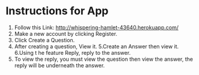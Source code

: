 # Instructions for App
  1. Follow this Link: http://whispering-hamlet-43640.herokuapp.com/
  2. Make a new account by clicking Register.
  3. Click Create a Question.
  4. After creating a question, View it.
  5.Create an Answer then view it.
  6.Using t he feature Reply, reply to the answer.
  7. To view the reply, you must view the question then view the answer, the reply will be underneath the answer.